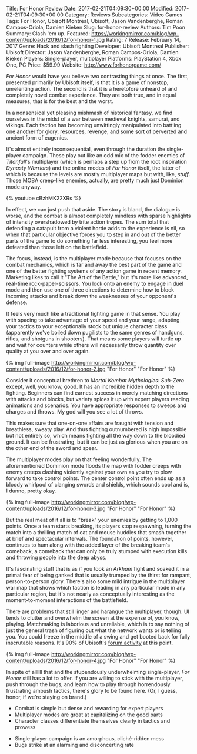 Title: For Honor Review
Date: 2017-02-21T04:09:30+00:00
Modified: 2017-02-21T04:09:30+00:00
Category: Reviews
Subcategories: Video Games
Tags: For Honor, Ubisoft Montreal, Ubisoft, Jason Vandenberghe, Roman Campos-Oriola, Damien Kieken
Slug: for-honor-review
Authors: Tim Poon
Summary: Clash 'em up.
Featured: https://workingmirror.com/blog/wp-content/uploads/2016/12/for-honor-1.jpg
Rating: 7
Release: February 14, 2017
Genre: Hack and slash fighting
Developer: Ubisoft Montreal
Publisher: Ubisoft
Director: Jason Vandenberghe, Roman Campos-Oriola, Damien Kieken
Players: Single-player, multiplayer
Platforms: PlayStation 4, Xbox One, PC
Price: $59.99
Website: http://www.forhonorgame.com/

*For Honor* would have you believe two contrasting things at once. The first, presented primarily by Ubisoft itself, is that it is a game of nonstop, unrelenting action. The second is that it is a heretofore unheard of and completely novel combat experience. They are both true, and in equal measures, that is for the best and the worst.

In a nonsensical yet pleasing mishmash of historical fantasy, we find ourselves in the midst of a war between medieval knights, samurai, and vikings. Each faction has becoming unwittingly manipulated into battling one another for glory, resources, revenge, and some sort of perverted and ancient form of eugenics.

It's almost entirely inconsequential, even through the duration the single-player campaign. These play out like an odd mix of the fodder enemies of *Titanfall*'s multiplayer (which is perhaps a step up from the root inspiration *Dynasty Warriors*) and the online modes of *For Honor* itself, the latter of which is because the levels are mostly multiplayer maps but with, like, *stuff*. Those MOBA creep-like enemies, actually, are pretty much just Dominion mode anyway.

{% youtube cBzhMK22XRs %}

In effect, we can just push that aside. The story is bland, the dialogue is worse, and the combat is almost completely mindless with sparse highlights of intensity overshadowed by trite action tropes. The sum total that defending a catapult from a violent horde adds to the experience is nil, so when that particular objective forces you to step in and out of the better parts of the game to do something far less interesting, you feel more defeated than those left on the battlefield.

The focus, instead, is the multiplayer mode because that focuses on the combat mechanics, which is far and away the best part of the game and one of the better fighting systems of any action game in recent memory. Marketing likes to call it "The Art of the Battle," but it's more like advanced, real-time rock-paper-scissors. You lock onto an enemy to engage in duel mode and then use one of three directions to determine how to block incoming attacks and break down the weaknesses of your opponent's defense.

It feels very much like a traditional fighting game in that sense. You play with spacing to take advantage of your speed and your range, adapting your tactics to your exceptionally stock but unique character class (apparently we've boiled down pugilists to the same genres of handguns, rifles, and shotguns in shooters). That means some players will turtle up and wait for counters while others will necessarily throw quantity over quality at you over and over again.

{% img full-image http://workingmirror.com/blog/wp-content/uploads/2016/12/for-honor-2.jpg "For Honor" "For Honor" %}

Consider it conceptual brethren to *Mortal Kombat Mythologies: Sub-Zero* except, well, you know, good. It has an incredible hidden depth to the fighting. Beginners can find earnest success in merely matching directions with attacks and blocks, but variety spices it up with expert players reading animations and scenarios. You have appropriate responses to sweeps and charges and throws. My god will you see a lot of throws.

This makes sure that one-on-one affairs are fraught with tension and breathless, sweaty play. And thus fighting outnumbered is nigh impossible but not entirely so, which means fighting all the way down to the bloodied ground. It can be frustrating, but it can be just as glorious when you are on the other end of the sword and spear.

The multiplayer modes play on that feeling wonderfully. The aforementioned Dominion mode floods the map with fodder creeps with enemy creeps clashing violently against your own as you try to plow forward to take control points. The center control point often ends up as a bloody whirlpool of clanging swords and shields, which sounds cool and is, I dunno, pretty okay.

{% img full-image http://workingmirror.com/blog/wp-content/uploads/2016/12/for-honor-3.jpg "For Honor" "For Honor" %}

But the real meat of it all is to "break" your enemies by getting to 1,000 points. Once a team starts breaking, its players stop respawning, turning the match into a thrilling match of cat and mouse huddles that smash together at brief and spectacular intervals. The foundation of points, however, continues to hum along with the added layer of the breaking team's comeback, a comeback that can only be truly stumped with execution kills and throwing people into the deep abyss.

It's fascinating stuff that is as if you took an *Arkham* fight and soaked it in a primal fear of being ganked that is usually trumped by the thirst for rampant, person-to-person glory. There's also some mild intrigue in the multiplayer war map that shows which faction is leading in any particular mode in any particular region, but it's not nearly as conceptually interesting as the moment-to-moment interactions of the battlefield.

There are problems that still linger and harangue the multiplayer, though. UI tends to clutter and overwhelm the screen at the expense of, you know, playing. Matchmaking is laborious and unreliable, which is to say nothing of just the general trash of figuring out what the network wants or is telling you. You could freeze in the middle of a swing and get booted back for fully inscrutable reasons. It's 90% of Ubisoft's [forum activity](https://www.rockpapershotgun.com/2017/02/15/for-honor-wont-launch-bug-workarounds/) at this point.

{% img full-image http://workingmirror.com/blog/wp-content/uploads/2016/12/for-honor-4.jpg "For Honor" "For Honor" %}

In spite of allllll that and the stupendously underwhelming single-player, *For Honor* still has a lot to offer. If you are willing to stick with the multiplayer, push through the bugs, and learn how to play through horrendously frustrating ambush tactics, there's glory to be found here. (Or, I guess, honor, if we're staying on brand.)

+ Combat is simple but dense and rewarding for expert players
+ Multiplayer modes are great at capitalizing on the good parts
+ Character classes differentiate themselves clearly in tactics and prowess
- Single-player campaign is an amorphous, cliché-ridden mess
- Bugs strike at an alarming and disconcerting rate
